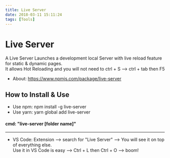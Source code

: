 ```yaml
---
title: Live Server
date: 2018-03-11 15:11:24
tags: [Tools]
---
```


# Live Server    

A Live Server Launches a development local Server with live reload feature for static & dynamic pages.     
It allows Hot Reloading and you will not need to ctrl + S --> ctrl + tab then F5

* About: https://www.npmjs.com/package/live-server

## How to Install & Use

- Use npm: npm install -g live-server    
- Use yarn: yarn global add live-server  
#### cmd: "live-server [folder name]"
----  ----
- VS Code: Extension --> search for "Live Server" --> You will see it on top of everything else.    
Use it in VS Code is easy --> Ctrl + L then Ctrl + O --> boom!
